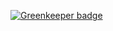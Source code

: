 

[![Greenkeeper badge](https://badges.greenkeeper.io/simonmcmanus/links.svg)](https://greenkeeper.io/)
